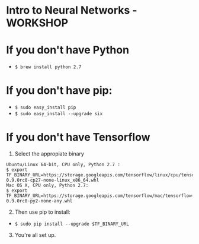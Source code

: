 # Intro to Neural Networks - WORKSHOP

# If you don't have Python
* ```$ brew install python 2.7```

# If you don't have pip:

* ```$ sudo easy_install pip```
* ```$ sudo easy_install --upgrade six``` 
# If you don't have Tensorflow
1. Select the appropiate binary
``` 
Ubuntu/Linux 64-bit, CPU only, Python 2.7 :
$ export TF_BINARY_URL=https://storage.googleapis.com/tensorflow/linux/cpu/tensorflow-0.9.0rc0-cp27-none-linux_x86_64.whl
Mac OS X, CPU only, Python 2.7:
$ export TF_BINARY_URL=https://storage.googleapis.com/tensorflow/mac/tensorflow-0.9.0rc0-py2-none-any.whl 
```

2. Then use pip to install:

* ```$ sudo pip install --upgrade $TF_BINARY_URL```

3. You're all set up.
